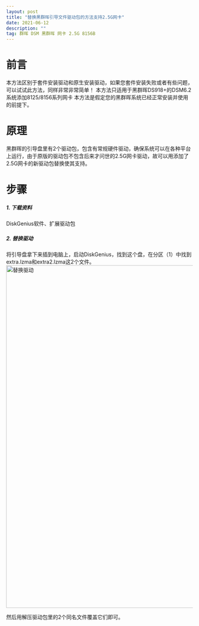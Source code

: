 ```yaml
---
layout: post
title: "替换黑群晖引导文件驱动包的方法支持2.5G网卡"
date: 2021-06-12 
description: ""
tag: 群晖 DSM 黑群晖 网卡 2.5G 8156B
---
```


# 前言

本方法区别于套件安装驱动和原生安装驱动，如果您套件安装失败或者有些问题，可以试试此方法，同样非常非常简单！
本方法只适用于黑群晖DS918+的DSM6.2系统添加8125/8156系列网卡
本方法是假定您的黑群晖系统已经正常安装并使用的前提下。
# 原理
黑群晖的引导盘里有2个驱动包，包含有常规硬件驱动，确保系统可以在各种平台上运行，由于原版的驱动包不包含后来才问世的2.5G网卡驱动，故可以用添加了2.5G网卡的新驱动包替换使其支持。

# 步骤
##### 1. 下载资料
DiskGenius软件、扩展驱动包
##### 2. 替换驱动
将引导盘拿下来插到电脑上，启动DiskGenius，找到这个盘，在分区（1）中找到extra.lzma和extra2.lzma这2个文件。
<img width="923" alt="替换驱动" src="https://user-images.githubusercontent.com/85718974/122583011-60eb5880-d08b-11eb-8116-555f82d75bef.png">

然后用解压驱动包里的2个同名文件覆盖它们即可。
